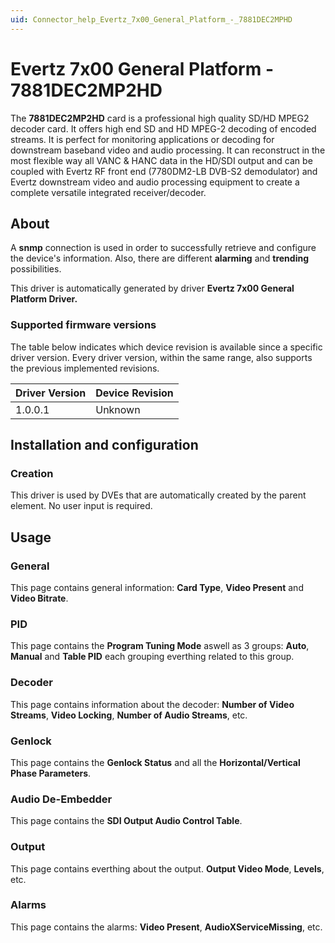 ```yaml
---
uid: Connector_help_Evertz_7x00_General_Platform_-_7881DEC2MPHD
---
```


# Evertz 7x00 General Platform - 7881DEC2MP2HD

The **7881DEC2MP2HD** card is a professional high quality SD/HD MPEG2 decoder card. It offers high end SD and HD MPEG-2 decoding of encoded streams. It is perfect for monitoring applications or decoding for downstream baseband video and audio processing. It can reconstruct in the most flexible way all VANC & HANC data in the HD/SDI output and can be coupled with Evertz RF front end (7780DM2-LB DVB-S2 demodulator) and Evertz downstream video and audio processing equipment to create a complete versatile integrated receiver/decoder.

## About

A **snmp** connection is used in order to successfully retrieve and configure the device's information. Also, there are different **alarming** and **trending** possibilities.

This driver is automatically generated by driver **Evertz 7x00 General Platform Driver.**

### Supported firmware versions

The table below indicates which device revision is available since a specific driver version. Every driver version, within the same range, also supports the previous implemented revisions.

| **Driver Version** | **Device Revision** |
|--------------------|---------------------|
| 1.0.0.1            | Unknown             |

## Installation and configuration

### Creation

This driver is used by DVEs that are automatically created by the parent element. No user input is required.

## Usage

### General

This page contains general information: **Card Type**, **Video Present** and **Video Bitrate**.

### PID

This page contains the **Program Tuning Mode** aswell as 3 groups: **Auto**, **Manual** and **Table PID** each grouping everthing related to this group.

### Decoder

This page contains information about the decoder: **Number of Video Streams**, **Video Locking**, **Number of Audio Streams**, etc.

### Genlock

This page contains the **Genlock Status** and all the **Horizontal/Vertical Phase Parameters**.

### Audio De-Embedder

This page contains the **SDI Output Audio Control Table**.

### Output

This page contains everthing about the output. **Output Video Mode**, **Levels**, etc.

### Alarms

This page contains the alarms: **Video Present**, **AudioXServiceMissing**, etc.
